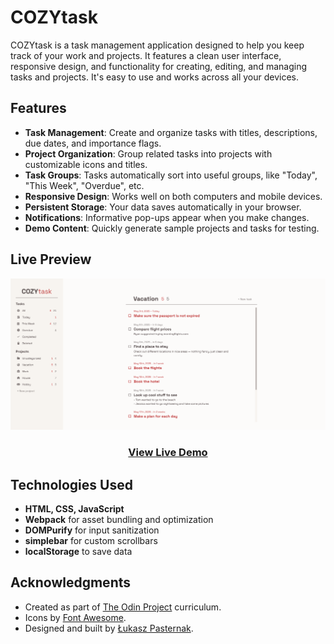 # COZYtask

COZYtask is a task management application designed to help you keep track of your work and projects. It features a clean user interface, responsive design, and functionality for creating, editing, and managing tasks and projects. It's easy to use and works across all your devices.

## Features

- **Task Management**: Create and organize tasks with titles, descriptions, due dates, and importance flags.
- **Project Organization**: Group related tasks into projects with customizable icons and titles.
- **Task Groups**: Tasks automatically sort into useful groups, like "Today", "This Week", "Overdue", etc.
- **Responsive Design**: Works well on both computers and mobile devices.
- **Persistent Storage**: Your data saves automatically in your browser.
- **Notifications**: Informative pop-ups appear when you make changes.
- **Demo Content**: Quickly generate sample projects and tasks for testing.

## Live Preview

<div align="center">
  <a href="https://pascard20.github.io/cozy-task/"><img src="./screenshots/preview.png" alt="COZYtask Preview"></a>
  <h3><a href="https://pascard20.github.io/cozy-task/">View Live Demo</a></h3>
</div>

## Technologies Used

- **HTML, CSS, JavaScript**
- **Webpack** for asset bundling and optimization
- **DOMPurify** for input sanitization
- **simplebar** for custom scrollbars
- **localStorage** to save data

## Acknowledgments

* Created as part of [The Odin Project](https://www.theodinproject.com/) curriculum.
* Icons by [Font Awesome](https://fontawesome.com/).
* Designed and built by [Łukasz Pasternak](https://github.com/pascard20).
